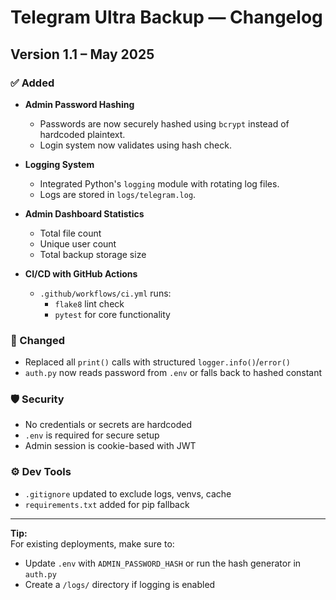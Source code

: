 # Telegram Ultra Backup — Changelog

## Version 1.1 – May 2025

### ✅ Added

- **Admin Password Hashing**
  - Passwords are now securely hashed using `bcrypt` instead of hardcoded plaintext.
  - Login system now validates using hash check.

- **Logging System**
  - Integrated Python's `logging` module with rotating log files.
  - Logs are stored in `logs/telegram.log`.

- **Admin Dashboard Statistics**
  - Total file count
  - Unique user count
  - Total backup storage size

- **CI/CD with GitHub Actions**
  - `.github/workflows/ci.yml` runs:
    - `flake8` lint check
    - `pytest` for core functionality

### 🔁 Changed

- Replaced all `print()` calls with structured `logger.info()`/`error()`
- `auth.py` now reads password from `.env` or falls back to hashed constant

### 🛡️ Security

- No credentials or secrets are hardcoded
- `.env` is required for secure setup
- Admin session is cookie-based with JWT

### ⚙️ Dev Tools

- `.gitignore` updated to exclude logs, venvs, cache
- `requirements.txt` added for pip fallback

---

**Tip:**  
For existing deployments, make sure to:
- Update `.env` with `ADMIN_PASSWORD_HASH` or run the hash generator in `auth.py`
- Create a `/logs/` directory if logging is enabled
